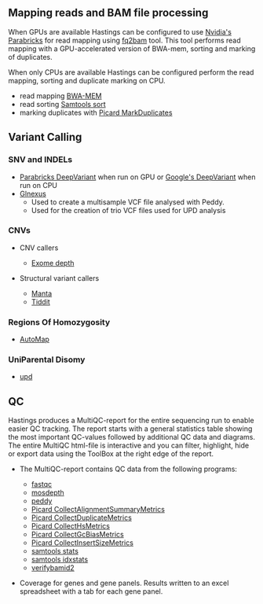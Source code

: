 ## Mapping reads and BAM file processing

When GPUs are available Hastings can be configured to use [Nvidia's Parabricks](https://www.nvidia.com/en-gb/clara/parabricks/) for read mapping using [fq2bam](https://docs.nvidia.com/clara/parabricks/latest/documentation/tooldocs/man_fq2bam.html#man-fq2bam) tool. This tool performs read mapping with a GPU-accelerated version of BWA-mem, sorting and marking of duplicates.

When only CPUs are available Hastings can be configured perform the read mapping, sorting and duplicate marking on CPU.

- read mapping [BWA-MEM](https://github.com/lh3/bwa)
- read sorting [Samtools sort](https://www.htslib.org/doc/samtools-sort.html)
- marking duplicates with [Picard MarkDuplicates](https://broadinstitute.github.io/picard/command-line-overview.html#MarkDuplicates)

## Variant Calling

### SNV and INDELs

- [Parabricks DeepVariant](https://docs.nvidia.com/clara/parabricks/latest/documentation/tooldocs/man_deepvariant.html#man-deepvariant) when run on GPU or [Google's DeepVariant](https://github.com/google/deepvariant) when run on CPU
- [Glnexus](https://github.com/dnanexus-rnd/GLnexus)
    - Used to create a multisample VCF file analysed with Peddy.
    - Used for the creation of trio VCF files used for UPD analysis

### CNVs

- CNV callers
    - [Exome depth](https://github.com/vplagnol/ExomeDepth)

- Structural variant callers
    - [Manta](https://github.com/Illumina/manta)
    - [Tiddit](https://github.com/SciLifeLab/TIDDIT)

### Regions Of Homozygosity
- [AutoMap](https://github.com/mquinodo/AutoMap)

### UniParental Disomy 
- [upd](https://github.com/bjhall/upd)

## QC

Hastings produces a MultiQC-report for the entire sequencing run to enable easier QC tracking. The report starts with a general statistics table showing the most important QC-values followed by additional QC data and diagrams. The entire MultiQC html-file is interactive and you can filter, highlight, hide or export data using the ToolBox at the right edge of the report.

- The MultiQC-report contains QC data from the following programs:
    - [fastqc](https://www.bioinformatics.babraham.ac.uk/projects/fastqc/)
    - [mosdepth](https://github.com/brentp/mosdepth)
    - [peddy](https://github.com/brentp/peddy)
    - [Picard CollectAlignmentSummaryMetrics](https://broadinstitute.github.io/picard/command-line-overview.html#CollectAlignmentSummaryMetrics)
    - [Picard CollectDuplicateMetrics](https://gatk.broadinstitute.org/hc/en-us/articles/360042915371-CollectDuplicateMetrics-Picard)
    - [Picard CollectHsMetrics](https://broadinstitute.github.io/picard/command-line-overview.html#CollectHsMetrics)
    - [Picard CollectGcBiasMetrics](https://broadinstitute.github.io/picard/command-line-overview.html#CollectGcBiasMetrics)
    - [Picard CollectInsertSizeMetrics](https://broadinstitute.github.io/picard/command-line-overview.html#CollectInsertSizeMetrics)
    - [samtools stats](https://www.htslib.org/doc/samtools-stats.html)
    - [samtools idxstats](https://www.htslib.org/doc/samtools-idxstats.html)
    - [verifybamid2](https://github.com/Griffan/VerifyBamID)

- Coverage for genes and gene panels. Results written to an excel spreadsheet with a tab for each gene panel.

